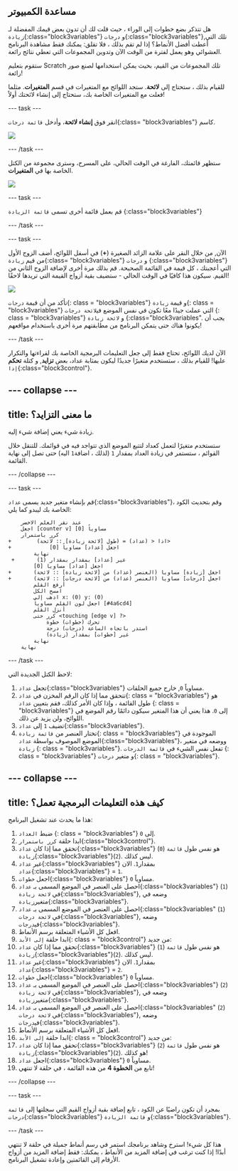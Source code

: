 ## مساعدة الكمبيوتر

هل تتذكر بضع خطوات إلى الوراء ، حيث قلت لك أن تدون بعض قيمك المفضلة لـ `زيادة`{:class="block3variables"} و `درجات`{:class="block3variables"},تلك التي أعطت أفضل الأنماط؟ إذا لم تقم بذلك ، فلا تقلق: يمكنك فقط مشاهدة البرنامج العشوائي وهو يعمل لفترة من الوقت الآن وتدوين المجموعات التي تعطي نتائج رائعة.

ستقوم بتعليم Scratch تلك المجموعات من القيم، بحيث يمكن استخدامها لصنع صور رائعة!

للقيام بذلك ، ستحتاج إلى **لائحة**. ستجد اللوائح مع المتغيرات في قسم **المتغيرات**. مثلما فعلت مع المتغيرات الخاصة بك، ستحتاج إلى إنشاء لائحتك أولاً!

\--- task \---

انقر فوق **إنشاء لائحة**، وأدخل `قائمة درجات`{:class= "block3variables"} كاسم.

![](images/makeAList.png)

\--- /task \---

ستظهر قائمتك، الفارغة في الوقت الحالي، على المسرح، وسترى مجموعة من الكتل الخاصة بها في **المتغيرات**.

![](images/listBlocks.png)

\--- task \---

قم بعمل قائمة أخرى تسمى ` قائمة الزيادة ` {:class="block3variables"}

\--- /task \---

\--- task \---

الآن, من خلال النقر على علامة الزائد الصغيرة (**+**) في أسفل اللوائح، أضف الزوج الأول من قيم `زيادة`{:class= "block3variables"} و `درجات` {:class="block3variables"} التي أعجبتك ، كل قيمة في القائمة الصحيحة. قم بذلك مرة أخرى لإضافة الزوج الثاني من القيم. سيكون هذا كافيًا في الوقت الحالي - ستضيف بقية أزواج القيمة التي تريدها لاحقًا!

![](images/helping2.png)

تأكد من أن قيمة `درجات`{: class = "block3variables"} و قيمة `زيادة`{: class = "block3variables"} التي عملت جيدًا معًا تكون في نفس الموضع في`لائحة درجات` {: class = "block3variables"} و `لائحة زيادة` {:class="block3variables". يجب أن يكونوا هناك حتى يتمكن البرنامج من مطابقتهم مرة أخرى باستخدام مواقعهم!

\--- /task \---

الآن لديك اللوائح، تحتاج فقط إلى جعل التعليمات البرمجية الخاصة بك لقراءتها والتكرار عليها! للقيام بذلك ، ستستخدم متغيرًا جديدًا ليكون بمثابة عداد، بعض **تزايد**, و كتلة **تحكم** `إذا`{:class="block3control"}.

## \--- collapse \---

## title: ما معنى التزايد؟

زيادة شيء يعني إضافة شيء إليه.

ستستخدم متغيرًا لتعمل كعداد لتتبع الموضع الذي تتواجد فيه في قوائمك. للتنقل خلال القوائم ، ستستمر في زيادة العداد بمقدار `1` (لذلك ، اضافة`1` اليه) حتى تصل إلى نهاية القائمة.

\--- /collapse \---

\--- task \---

قم بإنشاء متغير جديد يسمى `عداد`{:class="block3variables"}، وقم بتحديث الكود الخاصة بك ليبدو كما يلي:

```blocks3
    عند نقر العلم الاخضر
    اجعل [counter v] مساوياً [0]
    كرر باستمرار 
+        اذا < (عداد) = (طول [لائحة زيادة] :: لائحة)> 
+            اجعل [عداد] مساوياً [0]
        نهاية
 +       غير [عداد] بمقدار بمقدار (1)
        اجعل [عداد] مساويا [0]
+       اجعل [زيادة] مساويا (العنصر (عداد) من [لائحة زيادة] :: لائحة)
+       اجعل [درجات] مساويا (العنصر (عداد) من [لائحة درجات] :: لائحة) 
        أرفع القلم
        امسح الكل
        اذهب إلى x: (0) y: (0)
        اجعل لون القلم مساوياً [#4a6cd4]
        أنزل القلم
        كرر حتى <touching [edge v] ?> 
            تحرك (خطوات) خطوة
            استدر باتجاه الساعة (درجات) درجة
            غير [خطوات] بمقدار (زيادة)
        نهاية
    نهاية
```

\--- /task \---

لاحظ الكتل الجديدة التي:

1. تجعل `عداد`{:class="block3variables"} مساوياً `0`, خارج جميع الحلقات.
2. تتحقق مما إذا كان الرقم المخزن في `عداد`{: class = "block3variables"} هو طول القائمة ، وإذا كان الأمر كذلك، فقم بتعيين ` عداد ` {: class = "block3variables"} إلى `0`. هذا يعني أن هذا المتغير سيكون دائمًا رقم الموضع في اللوائح، ولن يزيد عن ذلك.
3. تضيف `1` إلى `عداد`{:class="block3variables"}.
4. تختار العنصر من `قائمة زيادة`{: class = "block3variables"} الموجودة في الموضع الموصوف بواسطة `عداد`{:class="block3variables"}، ووضعه في متغير `زيادة` {: class = "block3variables"}. تفعل نفس الشيء في `قائمة الدرجات` {: class = "block3variables"} و متغير `درجات`{: class = "block3variables"}.

## \--- collapse \---

## title: كيف هذه التعليمات البرمجية تعمل؟

هذا ما يحدث عند تشغيل البرنامج:

1. ضبط ` العداد ` {: class = "block3variables"} إلى ` 0 `.
2. ابدا حلقة `كرر باستمرار`{:class="block3control"}.
3. تحقق مما إذا كان `عداد`{:class="block3variables"} (`0`) هو نفس طول `قائمة زيادة`{:class="block3variables"}(`2`). ليس كذلك.
4. غير `عداد`{:class="block3variables"} بمقدار`1`. الان `عداد`{:class="block3variables"} = `1`.
5. اجعل `خطوات`{:class="block3variables"} مساوياً `0`.
6. احصل على العنصر في الموضع المسمى بـ `عداد`{:class="block3variables"} (`1`) في `لائحة زيادة`{:class="block3variables"}, وضعه في متغير`زيادة`{:class="block3variables"}.
7. احصل على العنصر في الموضع المسمى بـ `عداد`{:class="block3variables" (`1`) في `لائحة درجات`{:class="block3variables"}, وضعه في`درجات`{:class="block3variables"}.
8. افعل كل الأشياء المتعلقة برسم الأنماط.
9. ابدا حلقة `إلى الأبد`{: class = "block3control"} من جديد:
10. تحقق مما إذا كان `عداد`{:class="block3variables"} (`1`) هو نفس طول `قائمة زيادة`{:class="block3variables"}(`2`). ليس كذلك.
11. غير `عداد`{:class="block3variables"} بمقدار`1`. الان `عداد`{:class="block3variables"} = `2`.
12. اجعل `خطوات`{:class="block3variables"} مساوياً `0`.
13. احصل على العنصر في الموضع المسمى بـ `عداد`{:class="block3variables"} (`2`) في `لائحة زيادة`{:class="block3variables"}, وضعه في متغير`زيادة`{:class="block3variables"}.
14. احصل على العنصر في الموضع المسمى بـ `عداد`{:class="block3variables" (`2`) في `لائحة درجات`{:class="block3variables"}, وضعه في`درجات`{:class="block3variables"}.
15. افعل كل الأشياء المتعلقة برسم الأنماط.
16. ابدا حلقة `إلى الأبد`{: class = "block3control"} من جديد:
17. تحقق مما إذا كان `عداد`{:class="block3variables"} (`2`) هو نفس طول `قائمة زيادة`{:class="block3variables"}(`2`). هو كذلك!
18. اجعل `عداد`{:class="block3variables"} مساوياً `0`.
19. تابع من **الخطوة 4** من هذه القائمة ، في حلقة لا تنتهي!

\--- /collapse \---

\--- task \---

بمجرد أن تكون راضيًا عن الكود ، تابع إضافة بقية أزواج القيم التي سجلتها إلى `قائمة درجات`{:class="block3variables"} و `قائمة الزيادة`{:class="block3variables"}.

\--- /task \---

هذا كل شيء! استرخ وشاهد برنامجك استمر في رسم أنماط جميلة في حلقة لا تنتهي أبدًا! إذا كنت ترغب في إضافة المزيد من الأنماط ، يمكنك: فقط إضافة المزيد من أزواج الأرقام إلى القائمتين وإعادة تشغيل البرنامج.